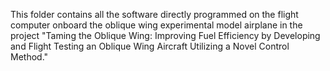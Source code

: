 This folder contains all the software directly programmed on the flight computer onboard the oblique wing experimental model airplane in the project "Taming the Oblique Wing: Improving Fuel Efficiency by Developing and Flight Testing an Oblique Wing Aircraft Utilizing a Novel Control Method."
